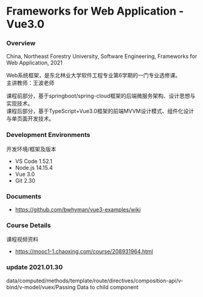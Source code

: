 # Frameworks for Web Application - Vue3.0
### Overview
China, Northeast Forestry University, Software Engineering, Frameworks for Web Application, 2021

Web系统框架，是东北林业大学软件工程专业第6学期的一门专业选修课。  
主讲教师：王波老师

课程前部分，基于springboot/spring-cloud框架的后端微服务架构、设计思想与实现技术。  
课程后部分，基于TypeScript+Vue3.0框架的前端MVVM设计模式、组件化设计与单页面开发技术。

### Development Environments
开发环境/框架及版本
- VS Code 1.52.1
- Node.js 14.15.4
- Vue 3.0
- Git 2.30
### Documents
 - https://github.com/bwhyman/vue3-examples/wiki

### Course Details
课程视频资料
- https://mooc1-1.chaoxing.com/course/208931964.html

### update 2021.01.30
data/computed/methods/template/route/directives/composition-api/v-bind/v-model/vuex/Passing Data to child component
